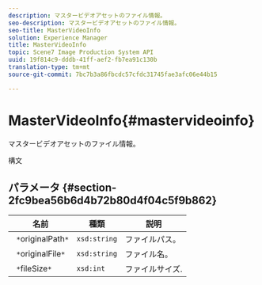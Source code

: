 ```yaml
---
description: マスタービデオアセットのファイル情報。
seo-description: マスタービデオアセットのファイル情報。
seo-title: MasterVideoInfo
solution: Experience Manager
title: MasterVideoInfo
topic: Scene7 Image Production System API
uuid: 19f814c9-dddb-41ff-aef2-fb7ea91c130b
translation-type: tm+mt
source-git-commit: 7bc7b3a86fbcdc57cfdc31745fae3afc06e44b15

---
```



# MasterVideoInfo{#mastervideoinfo}

マスタービデオアセットのファイル情報。

構文

## パラメータ {#section-2fc9bea56b6d4b72b80d4f04c5f9b862}

| 名前 | 種類 | 説明 |
|---|---|---|
| ` *`originalPath`*` | `xsd:string` | ファイルパス。 |
| ` *`originalFile`*` | `xsd:string` | ファイル名。 |
| ` *`fileSize`*` | `xsd:int` | ファイルサイズ. |

